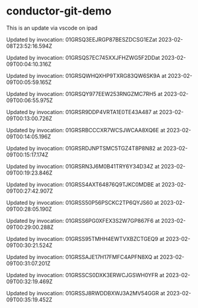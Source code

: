 # conductor-git-demo
This is an update via vscode on ipad

Updated by invocation: 01GRSQ3EEJRGP87BESZDCSG1EZat 2023-02-08T23:52:16.594Z

Updated by invocation: 01GRSQS7EC745XXJFHZWG5F2DDat 2023-02-09T00:04:10.316Z

Updated by invocation: 01GRSQWHQXHP9TXRG83QW6SK9A at 2023-02-09T00:05:59.165Z

Updated by invocation: 01GRSQY977EEW253RNGZMC7RH5 at 2023-02-09T00:06:55.975Z

Updated by invocation: 01GRSR9DDP4VRTA1E0TE43A487 at 2023-02-09T00:13:00.726Z

Updated by invocation: 01GRSRBCCCXR7WCSJWCAA8XQ6E at 2023-02-09T00:14:05.196Z

Updated by invocation: 01GRSRDJNPTSMC5TGZ4T8P8N82 at 2023-02-09T00:15:17.174Z

Updated by invocation: 01GRSRN3J6M0B41TRY6Y34D34Z at 2023-02-09T00:19:23.846Z

Updated by invocation: 01GRSS4AXT64876Q9TJKC0MDBE at 2023-02-09T00:27:42.907Z

Updated by invocation: 01GRSS50P56PSCKC2TP6QYJS60 at 2023-02-09T00:28:05.190Z

Updated by invocation: 01GRSS6PG0XFEX3S2W7GP867F6 at 2023-02-09T00:29:00.288Z

Updated by invocation: 01GRSS95TMHH4EWTVXBZCTGEQ9 at 2023-02-09T00:30:21.524Z

Updated by invocation: 01GRSSAJE17H17FMFC4APFN8XQ at 2023-02-09T00:31:07.201Z

Updated by invocation: 01GRSSCS0DXK3ERWCJGSWH0YFR at 2023-02-09T00:32:19.469Z

Updated by invocation: 01GRSSJ8RWDDBXWJ3A2MV54GGR at 2023-02-09T00:35:19.452Z